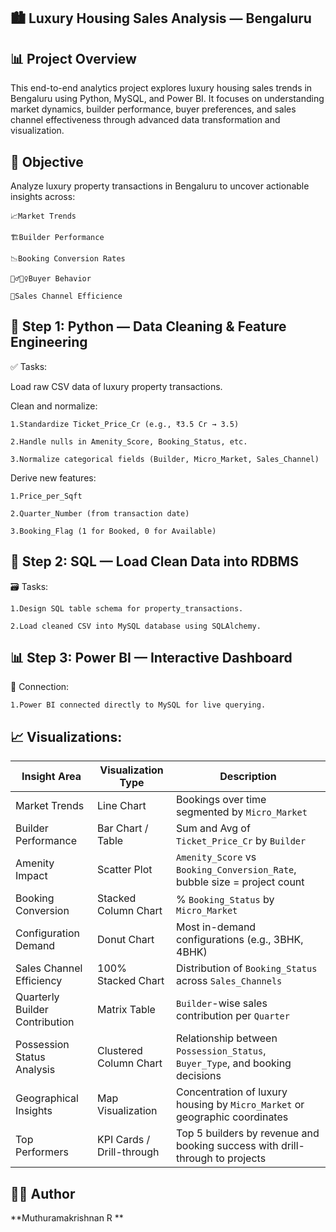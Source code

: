 **🏙️ Luxury Housing Sales Analysis — Bengaluru**
-------------------------------------------------

**📊 Project Overview**
------------------------

  This end-to-end analytics project explores luxury housing sales trends in Bengaluru using Python, MySQL, and Power BI. It focuses on understanding market dynamics, builder performance, buyer preferences, and sales channel effectiveness through advanced data transformation and visualization.

**🎯 Objective**
-----------------

Analyze luxury property transactions in Bengaluru to uncover actionable insights across:

    📈Market Trends
    
    🏗️Builder Performance
    
    📉Booking Conversion Rates
    
    🧍‍♂️🧍‍♀️Buyer Behavior
    
    📢Sales Channel Efficience

**🔧 Step 1: Python — Data Cleaning & Feature Engineering**
-------------------------------------------------------------
✅ Tasks:

  Load raw CSV data of luxury property transactions.
  
  Clean and normalize:

    1.Standardize Ticket_Price_Cr (e.g., ₹3.5 Cr → 3.5)
    
    2.Handle nulls in Amenity_Score, Booking_Status, etc.
    
    3.Normalize categorical fields (Builder, Micro_Market, Sales_Channel)

  Derive new features:

    1.Price_per_Sqft
    
    2.Quarter_Number (from transaction date)
    
    3.Booking_Flag (1 for Booked, 0 for Available)
    
**🧠 Step 2: SQL — Load Clean Data into RDBMS**
-------------------------------------------------

🗃️ Tasks:

    1.Design SQL table schema for property_transactions.
    
    2.Load cleaned CSV into MySQL database using SQLAlchemy.

**📊 Step 3: Power BI — Interactive Dashboard**
-------------------------------------------------

🔌 Connection:

    1.Power BI connected directly to MySQL for live querying.

**📈 Visualizations:**
-----------------------
| **Insight Area**                | **Visualization Type**     | **Description**                                                                 |
|--------------------------------|-----------------------------|---------------------------------------------------------------------------------|
| Market Trends                  | Line Chart                  | Bookings over time segmented by `Micro_Market`                                 |
| Builder Performance            | Bar Chart / Table           | Sum and Avg of `Ticket_Price_Cr` by `Builder`                                  |
| Amenity Impact                 | Scatter Plot                | `Amenity_Score` vs `Booking_Conversion_Rate`, bubble size = project count      |
| Booking Conversion             | Stacked Column Chart        | % `Booking_Status` by `Micro_Market`                                           |
| Configuration Demand           | Donut Chart                 | Most in-demand configurations (e.g., 3BHK, 4BHK)                                |
| Sales Channel Efficiency       | 100% Stacked Chart          | Distribution of `Booking_Status` across `Sales_Channels`                       |
| Quarterly Builder Contribution | Matrix Table                | `Builder`-wise sales contribution per `Quarter`                                |
| Possession Status Analysis     | Clustered Column Chart      | Relationship between `Possession_Status`, `Buyer_Type`, and booking decisions  |
| Geographical Insights          | Map Visualization           | Concentration of luxury housing by `Micro_Market` or geographic coordinates     |
| Top Performers                 | KPI Cards / Drill-through   | Top 5 builders by revenue and booking success with drill-through to projects   |

**👨‍💻 Author**
--------------

**Muthuramakrishnan R **
